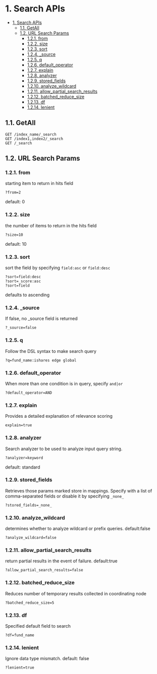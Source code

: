 # 1. Search APIs

<!-- TOC -->

- [1. Search APIs](#1-search-apis)
	- [1.1. GetAll](#11-getall)
	- [1.2. URL Search Params](#12-url-search-params)
		- [1.2.1. from](#121-from)
		- [1.2.2. size](#122-size)
		- [1.2.3. sort](#123-sort)
		- [1.2.4. _source](#124-_source)
		- [1.2.5. q](#125-q)
		- [1.2.6. default_operator](#126-default_operator)
		- [1.2.7. explain](#127-explain)
		- [1.2.8. analyzer](#128-analyzer)
		- [1.2.9. stored_fields](#129-stored_fields)
		- [1.2.10. analyze_wildcard](#1210-analyze_wildcard)
		- [1.2.11. allow_partial_search_results](#1211-allow_partial_search_results)
		- [1.2.12. batched_reduce_size](#1212-batched_reduce_size)
		- [1.2.13. df](#1213-df)
		- [1.2.14. lenient](#1214-lenient)

<!-- /TOC -->

## 1.1. GetAll

```api
GET /index_name/_search
GET /index1,index2/_search
GET /_search
```

## 1.2. URL Search Params

### 1.2.1. from

starting item to return in hits field

```
?from=2
```

default: 0

### 1.2.2. size

the number of items to return in the hits field

```
?size=10
```

default: 10

### 1.2.3. sort

sort the field by specifying `field:asc` or `field:desc`
```
?sort=field:desc
?sort=_score:asc
?sort=field
```
defaults to ascending

### 1.2.4. _source
If false, no _source field is returned

```
?_source=false
```

### 1.2.5. q 
Follow the DSL syntax to make search query
```
?q=fund_name:ishares edge global
```


### 1.2.6. default_operator
When more than one condition is in query, specify `and|or`

```
?default_operator=AND
```

### 1.2.7. explain
Provides a detailed explanation of relevance scoring

```
explain=true
```

### 1.2.8. analyzer
Search analyzer to be used to analyze input query string.

```
?analyzer=keyword
```

default: standard

### 1.2.9. stored_fields
Retrieves those params marked store in mappings. Specify with a list of comma-separated fields or disable it by specifying `_none_`

```
?stored_fields=_none_
```

### 1.2.10. analyze_wildcard
determines whether to analyze wildcard or prefix queries. default:false

```
?analyze_wildcard=false
```

### 1.2.11. allow_partial_search_results
return partial results in the event of failure. default:true

```
?allow_partial_search_results=false
```

### 1.2.12. batched_reduce_size
Reduces number of temporary results collected in coordinating node

```
?batched_reduce_size=5
```

### 1.2.13. df
Specified default field to search

```
?df=fund_name
```

### 1.2.14. lenient
Ignore data type mismatch. default: false

```
?lenient=true
```
